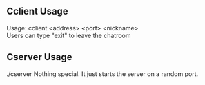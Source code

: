 ## Cclient Usage
Usage: cclient \<address\> \<port\> \<nickname\>  
Users can type "exit" to leave the chatroom
  
## Cserver Usage
./cserver
Nothing special. It just starts the server on a random port.
